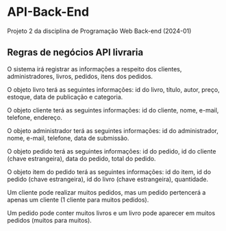 # API-Back-End
 Projeto 2 da disciplina de Programação Web Back-end (2024-01)


## Regras de negócios API livraria

O sistema irá registrar as informações a respeito dos clientes, administradores, livros, pedidos, itens dos pedidos.

O objeto livro terá as seguintes informações: id do livro, título, autor, preço, estoque, data de publicação e categoria.

O objeto cliente terá as seguintes informações: id do cliente, nome, e-mail, telefone, endereço.

O objeto administrador terá as seguintes informações: id do administrador, nome, e-mail, telefone, data de submissão.

O objeto pedido terá as seguintes informações: id do pedido, id do cliente (chave estrangeira), data do pedido, total do pedido.

O objeto item do pedido terá as seguintes informações: id do item, id do pedido (chave estrangeira), id do livro (chave estrangeira), quantidade.

Um cliente pode realizar muitos pedidos, mas um pedido pertencerá a apenas um cliente (1 cliente para muitos pedidos).

Um pedido pode conter muitos livros e um livro pode aparecer em muitos pedidos (muitos para muitos).


